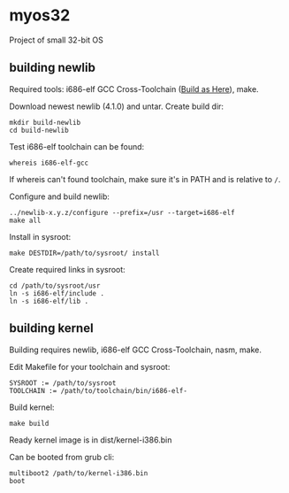 # myos32
Project of small 32-bit OS

## building newlib

Required tools: i686-elf GCC Cross-Toolchain ([Build as Here](wiki.osdev.org/GCC_Cross-Compiler)), make.

Download newest newlib (4.1.0) and untar. 
Create build dir:
```
mkdir build-newlib
cd build-newlib
```
Test i686-elf toolchain can be found:
```
whereis i686-elf-gcc
```
If whereis can't found toolchain, make sure it's in PATH and is relative to `/`.

Configure and build newlib:
```
../newlib-x.y.z/configure --prefix=/usr --target=i686-elf
make all
```
Install in sysroot:
```
make DESTDIR=/path/to/sysroot/ install
```
Create required links in sysroot:
```
cd /path/to/sysroot/usr
ln -s i686-elf/include .
ln -s i686-elf/lib .
```

## building kernel

Building requires newlib, i686-elf GCC Cross-Toolchain, nasm, make.

Edit Makefile for your toolchain and sysroot:
```
SYSROOT := /path/to/sysroot
TOOLCHAIN := /path/to/toolchain/bin/i686-elf-
```
Build kernel:
```
make build
```
Ready kernel image is in dist/kernel-i386.bin

Can be booted from grub cli:
```
multiboot2 /path/to/kernel-i386.bin
boot
```